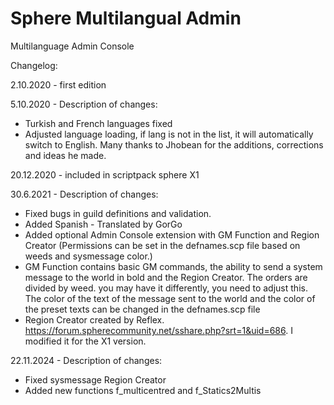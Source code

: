 # Sphere Multilangual Admin
Multilanguage Admin Console

Changelog:

2.10.2020 - first edition

5.10.2020 - Description of changes:
- Turkish and French languages ​​fixed
- Adjusted language loading, if lang is not in the list, it will automatically switch to English.
Many thanks to Jhobean for the additions, corrections and ideas he made.

20.12.2020 - included in scriptpack sphere X1

30.6.2021 - Description of changes:
- Fixed bugs in guild definitions and validation.
- Added Spanish - Translated by GorGo
- Added optional Admin Console extension with GM Function and Region Creator
  (Permissions can be set in the defnames.scp file based on weeds and sysmessage color.)
- GM Function contains basic GM commands, the ability to send a system message to the world in bold and the Region Creator.
  The orders are divided by weed. you may have it differently, you need to adjust this.
  The color of the text of the message sent to the world and the color of the preset texts can be changed in the defnames.scp file
- Region Creator created by Reflex. https://forum.spherecommunity.net/sshare.php?srt=1&uid=686.
  I modified it for the X1 version. 

22.11.2024 - Description of changes:
- Fixed sysmessage Region Creator
- Added new functions f_multicentred and f_Statics2Multis
